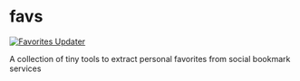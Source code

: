 # favs

[![Favorites Updater](https://github.com/stepney141/favs/actions/workflows/update.yml/badge.svg?branch=master)](https://github.com/stepney141/favs/actions/workflows/update.yml)

A collection of tiny tools to extract personal favorites from social bookmark services
